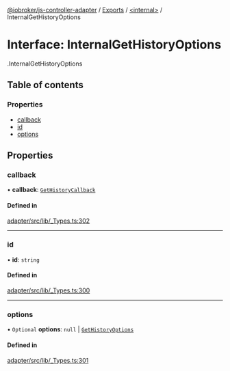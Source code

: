 [@iobroker/js-controller-adapter](../README.md) / [Exports](../modules.md) / [<internal\>](../modules/internal_.md) / InternalGetHistoryOptions

# Interface: InternalGetHistoryOptions

[<internal>](../modules/internal_.md).InternalGetHistoryOptions

## Table of contents

### Properties

- [callback](internal_.InternalGetHistoryOptions.md#callback)
- [id](internal_.InternalGetHistoryOptions.md#id)
- [options](internal_.InternalGetHistoryOptions.md#options)

## Properties

### callback

• **callback**: [`GetHistoryCallback`](../modules/internal_.md#gethistorycallback)

#### Defined in

[adapter/src/lib/_Types.ts:302](https://github.com/ioBroker/ioBroker.js-controller/blob/58a732de/packages/adapter/src/lib/_Types.ts#L302)

___

### id

• **id**: `string`

#### Defined in

[adapter/src/lib/_Types.ts:300](https://github.com/ioBroker/ioBroker.js-controller/blob/58a732de/packages/adapter/src/lib/_Types.ts#L300)

___

### options

• `Optional` **options**: ``null`` \| [`GetHistoryOptions`](internal_.GetHistoryOptions.md)

#### Defined in

[adapter/src/lib/_Types.ts:301](https://github.com/ioBroker/ioBroker.js-controller/blob/58a732de/packages/adapter/src/lib/_Types.ts#L301)
